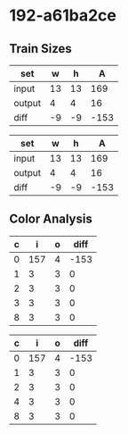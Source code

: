 # 192-a61ba2ce
## Train Sizes

|set|w|h|A|
|---|---|---|---|
|input|13|13|169|
|output|4|4|16|
|diff|-9|-9|-153|


|set|w|h|A|
|---|---|---|---|
|input|13|13|169|
|output|4|4|16|
|diff|-9|-9|-153|


## Color Analysis

|c|i|o|diff|
|---|---|---|---|
|0|157|4|-153|
|1|3|3|0|
|2|3|3|0|
|3|3|3|0|
|8|3|3|0|


|c|i|o|diff|
|---|---|---|---|
|0|157|4|-153|
|1|3|3|0|
|2|3|3|0|
|4|3|3|0|
|8|3|3|0|

